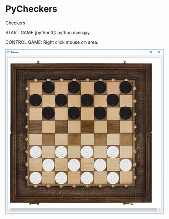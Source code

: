 # PyCheckers
Checkers

START GAME [python3]: 
python main.py

CONTROL GAME:
Right click mouse on area.


![Screenshot](screenshots/start.png)
